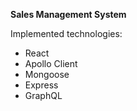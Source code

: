 **Sales Management System**


Implemented technologies:

- React
- Apollo Client
- Mongoose
- Express
- GraphQL
